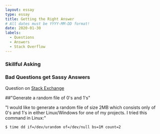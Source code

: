 ```yaml
---
layout: essay
type: essay
title: Getting the Right Answer
# All dates must be YYYY-MM-DD format!
date: 2020-01-30
labels:
  - Questions
  - Answers
  - Stack Overflow
---
```


### Skillful Asking


### Bad Questions get Sassy Answers
Question on [Stack Exchange](https://stackoverflow.com/questions/35251188/generate-a-random-file-of-0s-and-1s)

##"Generate a random file of 0's and 1's"

"I would like to generate a random file of size 2MB which consists only of 0's and 1's in either Linux/Windows for one of my projects. I tried this command in Linux:"
```bash
$ time dd if=/dev/urandom of=/dev/null bs=1M count=2
```


